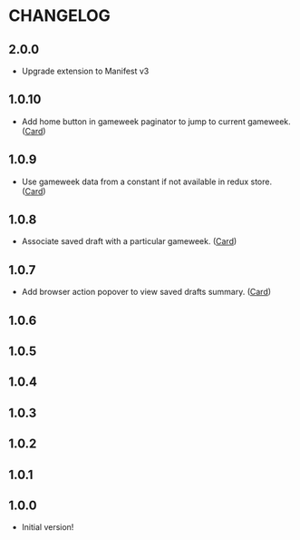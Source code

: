 # CHANGELOG

## 2.0.0

- Upgrade extension to Manifest v3

## 1.0.10

- Add home button in gameweek paginator to jump to current gameweek. ([Card](https://trello.com/c/se2kwLhK/62-home-button-in-gw-paginator-to-jump-to-current-gw))

## 1.0.9

- Use gameweek data from a constant if not available in redux store. ([Card](https://trello.com/c/8ud9jTCV/57-make-gameweek-options-in-extension-independent-of-redux-store))

## 1.0.8

- Associate saved draft with a particular gameweek. ([Card](https://trello.com/c/O9AFD8Bv/48-change-gw-draft-is-associated-with))

## 1.0.7

- Add browser action popover to view saved drafts summary. ([Card](https://trello.com/c/pBuHgTrb/34-popover-to-give-summary-of-saved-drafts))

## 1.0.6

## 1.0.5

## 1.0.4

## 1.0.3

## 1.0.2

## 1.0.1

## 1.0.0

- Initial version!
